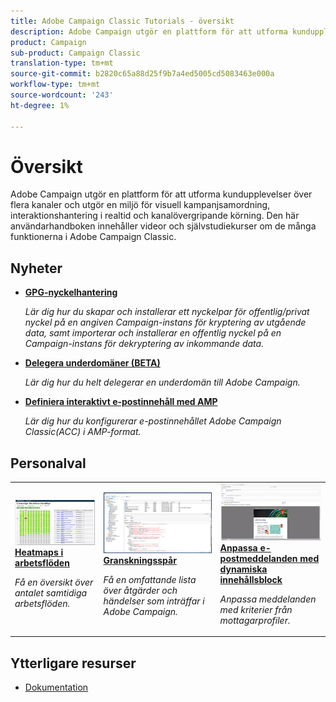 ```yaml
---
title: Adobe Campaign Classic Tutorials - översikt
description: Adobe Campaign utgör en plattform för att utforma kundupplevelser över flera kanaler och utgör en miljö för visuell kampanjsamordning, interaktionshantering i realtid och kanalövergripande körning. Den här användarhandboken innehåller videor och självstudiekurser om Adobe Campaign Standardens många funktioner.
product: Campaign
sub-product: Campaign Classic
translation-type: tm+mt
source-git-commit: b2820c65a88d25f9b7a4ed5005cd5083463e000a
workflow-type: tm+mt
source-wordcount: '243'
ht-degree: 1%

---
```



# Översikt

Adobe Campaign utgör en plattform för att utforma kundupplevelser över flera kanaler och utgör en miljö för visuell kampanjsamordning, interaktionshantering i realtid och kanalövergripande körning. Den här användarhandboken innehåller videor och självstudiekurser om de många funktionerna i Adobe Campaign Classic.

## Nyheter

* **[GPG-nyckelhantering](/help/acc/monitoring-campaign-classic/control-panel/gpg-key-management/gpg-key-management-overview.md)**

   *Lär dig hur du skapar och installerar ett nyckelpar för offentlig/privat nyckel på en angiven Campaign-instans för kryptering av utgående data, samt importerar och installerar en offentlig nyckel på en Campaign-instans för dekryptering av inkommande data.*

* **[Delegera underdomäner (BETA)](/help/acc/monitoring-campaign-classic/control-panel/subdomain-delegation.md)**

   *Lär dig hur du helt delegerar en underdomän till Adobe Campaign.*

* **[Definiera interaktivt e-postinnehåll med AMP](/help/acc/sending-messages/email-channel/defining-interactive-email-content-with-amp.md)**

   *Lär dig hur du konfigurerar e-postinnehållet Adobe Campaign Classic(ACC) i AMP-format.*

## Personalval

<table>
<tr>
  <td>
    <a href="./monitoring-campaign-classic/workflow-heatmap.md">
      <img alt="Heatmaps (video)" src="./assets/workflow-heatmap.png"/>
    </a>
    <div>
      <a href="./monitoring-campaign-classic/workflow-heatmap.md">
    <strong>Heatmaps i arbetsflöden</strong>
    </a>
    </div>
    <p>
    <em>Få en översikt över antalet samtidiga arbetsflöden.</em>
    <p>
  </td>
   <td>
    <a href="./monitoring-campaign-classic/audit-trail.md">
      <img alt="Granskningsspår (video)" src="./assets/acc-audit-trail.png" />
    </a>
    <div>
      <a href="./monitoring-campaign-classic/audit-trail.md">
    <strong>Granskningsspår</strong>
    </a>
    </div>
    <p>
    <em>Få en omfattande lista över åtgärder och händelser som inträffar i Adobe Campaign.</em>
    <p>
  </td>
  <td>
    <a href="./sending-messages/email-channel/personalization-with-dynamic-content-blocks.md">
      <img alt="Anpassa e-postmeddelanden med dynamiska innehållsblock (video)" src="./assets/ACC-Personalization.png" />
    </a>
    <div>
      <a href="./sending-messages/email-channel/personalization-with-dynamic-content-blocks.md">
    <strong>Anpassa e-postmeddelanden med dynamiska innehållsblock</strong>
    </a>
    </div>
    <p>
    <em>Anpassa meddelanden med kriterier från mottagarprofiler. </em>
    <p>
  </td>
</tr>
</table>

## Ytterligare resurser

* [Dokumentation](https://docs.campaign.adobe.com/doc/AC/en/PTF_Starting_with_Adobe_Campaign_About_Adobe_Campaign_Classic.html)
